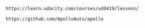```
https://learn.udacity.com/courses/ud0419/lessons/
```
```
https://github.com/ApolloAuto/apollo
```
